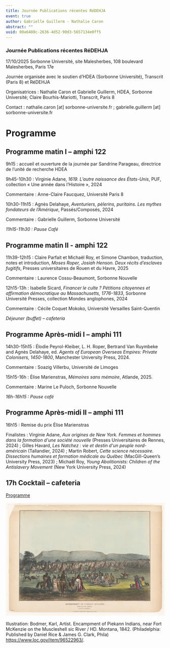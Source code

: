 ```yaml
---
title: Journée Publications récentes RéDEHJA
event: true
author: Gabrielle Guillerm - Nathalie Caron
abstract: ""
uuid: 00a6488c-2636-4d52-90d3-5657134e0ff5
---
```




### Journée Publications récentes RéDEHJA
17/10/2025
Sorbonne Université, site Malesherbes, 108 boulevard Malesherbes, Paris 17e

Journée organisée avec le soutien d’HDEA (Sorbonne Université), Transcrit (Paris 8) et RéDEHJA

Organisatrices : Nathalie Caron et Gabrielle Guillerm, HDEA, Sorbonne Université; Claire Bourhis-Mariotti, Transcrit, Paris 8

Contact : nathalie.caron [at] sorbonne-universite.fr ; gabrielle.guillerm [at] sorbonne-universite.fr

# Programme


## Programme matin I – amphi 122

9h15 : accueil et ouverture de la journée par Sandrine Parageau, directrice de l’unité de recherche HDEA


9h45-10h30 : Virginie Adane, *1619. L’autre naissance des États-Unis*, PUF, collection « Une année dans l’Histoire », 2024

Commentaire : Anne-Claire Faucquez, Université Paris 8


10h30-11h15 : Agnès Delahaye, *Aventuriers, pèlerins, puritains. Les mythes fondateurs de l’Amérique*, Passés/Composés, 2024

Commentaire : Gabrielle Guillerm, Sorbonne Université



*11h15-11h30 : Pause Café*



## Programme matin II - amphi 122

11h39-12h15 : Claire Parfait et Michaël Roy, et Simone Chambon, traduction, notes et introduction, *Moses Roper, Josiah Henson. Deux récits d’esclaves fugitifs*, Presses universitaires de Rouen et du Havre, 2025

Commentaire : Laurence Cossu-Beaumont, Sorbonne Nouvelle


12h15-13h : Isabelle Sicard, *Financer le culte ? Pétitions citoyennes et affirmation démocratique au Massachusetts, 1776-1833*, Sorbonne Université Presses, collection Mondes anglophones, 2024

Commentaire : Cécile Coquet Mokoko, Université Versailles Saint-Quentin


*Déjeuner (buffet) – cafeteria*


## Programme Après-midi I – amphi 111

14h30-15h15 : Élodie Peyrol-Kleiber, L. H. Roper, Bertrand Van Ruymbeke and Agnès Delahaye, ed. *Agents of European Overseas Empires: Private Colonisers, 1450-1800*, Manchester University Press, 2024.

Commentaire : Soazig Villerbu, Université de Limoges


15h15-16h : Élise Marienstras, *Mémoires sans mémoire*, Atlande, 2025.

Commentaire : Marine Le Puloch, Sorbonne Nouvelle


*16h-16h15 : Pause café*

## Programme Après-midi II – amphi 111

16h15 : Remise du prix Élise Marienstras

Finalistes : Virginie Adane, *Aux origines de New York. Femmes et hommes dans la formation d'une société nouvelle* (Presses Universitaires de Rennes, 2024) ; Gilles Havard, *Les Natchez : vie et destin d'un peuple nord-américain* (Tallandier, 2024) ; Martin Robert, *Cette science nécessaire. Dissections humaines et formation médicale au Québec* (MacGill-Queen’s University Press, 2023) ; Michaël Roy, *Young Abolitionists: Children of the Antislavery Movement* (New York University Press, 2024)


## 17h Cocktail – cafeteria

[Programme](2025_prog_Redehja.pdf)

![small](JE-RED.jpg)

Illustration: Bodmer, Karl, Artist. Encampment of Piekann Indians, near Fort McKenzie on the Muscleshell sic River / HD. Montana, 1842. (Philadelphia: Published by Daniel Rice & James G. Clark, Phila) https://www.loc.gov/item/96522963/.


